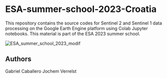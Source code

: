 # ESA-summer-school-2023-Croatia
This repository contains the source codes for Sentinel 2 and Sentinel 1 data processing on the Google Earth Engine platform using Colab Jupyter notebooks. This material is part of the ESA 2023 summer school.

![ESA_summer_school_2023_modif](https://github.com/PhD-Gabriel-Caballero/ESA-summer-school-2023-Croatia/assets/92304222/65102dd6-2727-42ab-8c57-1330af65483f)

## Authors

Gabriel Caballero
Jochem Verrelst
